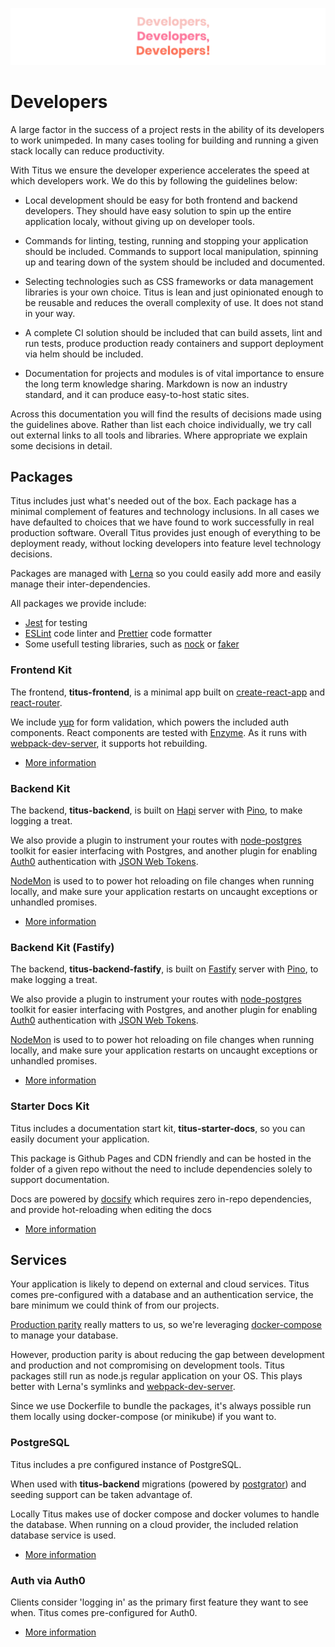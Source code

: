 ![titus-developers-quote]

# Developers
A large factor in the success of a project rests in the ability of its developers to work unimpeded. In many cases tooling for building and running a given stack locally can reduce productivity.

With Titus we ensure the developer experience accelerates the speed at which developers work. We do this by following the guidelines below:

- Local development should be easy for both frontend and backend developers. They should have easy solution to spin up the entire application localy, without giving up on developer tools.

- Commands for linting, testing, running and stopping your application should be included. Commands to support local manipulation, spinning up and tearing down of the system should be included and documented.

- Selecting technologies such as CSS frameworks or data management libraries is your own choice. Titus is lean and just opinionated enough to be reusable and reduces the overall complexity of use. It does not stand in your way.

- A complete CI solution should be included that can build assets, lint and run tests, produce production ready containers and support deployment via helm should be included.

- Documentation for projects and modules is of vital importance to ensure the long term knowledge sharing. Markdown is now an industry standard, and it can produce easy-to-host static sites.

Across this documentation you will find the results of decisions made using the guidelines above. Rather than list each choice individually, we try call out external links to all tools and libraries. Where appropriate we explain some decisions in detail.

## Packages
Titus includes just what's needed out of the box. Each package has a minimal complement of features and technology inclusions. In all cases we have defaulted to choices that we have found to work successfully in real production software. Overall Titus provides just enough of everything to be deployment ready, without locking developers into feature level technology decisions.

Packages are managed with [Lerna] so you could easily add more and easily manage their inter-dependencies.

All packages we provide include:
- [Jest] for testing
- [ESLint] code linter and [Prettier] code formatter
- Some usefull testing libraries, such as [nock] or [faker]

### Frontend Kit
The frontend, __titus-frontend__, is a minimal app built on [create-react-app] and [react-router]. 

We include [yup] for form validation, which powers the included auth components. React components are tested with [Enzyme].
As it runs with [webpack-dev-server], it supports hot rebuilding.

- [More information](developers/packages/titus-frontend/)

### Backend Kit
The backend, __titus-backend__, is built on [Hapi] server with [Pino], to make logging a treat.

We also provide a plugin to instrument your routes with [node-postgres] toolkit for easier interfacing with Postgres, and another plugin for enabling [Auth0] authentication with [JSON Web Tokens][jwt].

[NodeMon] is used to to power hot reloading on file changes when running locally, and make sure your application restarts on uncaught exceptions or unhandled promises.

- [More information](developers/packages/titus-backend/)

### Backend Kit (Fastify)
The backend, __titus-backend-fastify__, is built on [Fastify] server with [Pino], to make logging a treat.

We also provide a plugin to instrument your routes with [node-postgres] toolkit for easier interfacing with Postgres, and another plugin for enabling [Auth0] authentication with [JSON Web Tokens][jwt].

[NodeMon] is used to to power hot reloading on file changes when running locally, and make sure your application restarts on uncaught exceptions or unhandled promises.

- [More information](developers/packages/titus-backend-fastify/)

### Starter Docs Kit
Titus includes a documentation start kit, __titus-starter-docs__, so you can easily document your application.

This package is Github Pages and CDN friendly and can be hosted in the folder of a given repo without the need to include dependencies solely to support documentation. 

Docs are powered by [docsify] which requires zero in-repo dependencies, and provide hot-reloading when editing the docs

- [More information](developers/packages/titus-starter-docs/)

## Services
Your application is likely to depend on external and cloud services. 
Titus comes pre-configured with a database and an authentication service, the bare minimum we could think of from our projects.

[Production parity][parity] really matters to us, so we're leveraging [docker-compose] to manage your database.

However, production parity is about reducing the gap between development and production and not compromising on development tools.
Titus packages still run as node.js regular application on your OS. This plays better with Lerna's symlinks and [webpack-dev-server].

Since we use Dockerfile to bundle the packages, it's always possible run them locally using docker-compose (or minikube) if you want to.

### PostgreSQL
Titus includes a pre configured instance of PostgreSQL. 

When used with __titus-backend__ migrations (powered by [postgrator]) and seeding support can be taken advantage of. 

Locally Titus makes use of docker compose and docker volumes to handle the database. When running on a cloud provider, the included relation database service is used.

- [More information](starter-docs)

### Auth via Auth0
Clients consider 'logging in' as the primary first feature they want to see when. Titus comes pre-configured for Auth0.

- [More information](starter-docs)

<!-- Images -->
[titus-developers-quote]: ../img/titus-developers-quote.svg

<!-- External Links -->
[create-react-app]: https://facebook.github.io/create-react-app
[react-router]: https://reacttraining.com/react-router/web
[yup]: https://github.com/jquense/yup#readme
[Jest]: https://jestjs.io
[Enzyme]: https://airbnb.io/enzyme
[ESLint]: https://eslint.org
[Prettier]: https://prettier.io
[Hapi]: https://hapijs.com
[Fastify]: https://fastify.io
[Pino]: http://getpino.io
[Auth0]: https://auth0.com
[NodeMon]: https://nodemon.io
[node-postgres]: https://node-postgres.com
[docsify]: https://docsify.js.org
[Lerna]: https://lernajs.io
[webpack-dev-server]: https://webpack.js.org/configuration/dev-server
[jwt]: https://jwt.io
[nock]: https://github.com/nock/nock#readme
[faker]: http://marak.github.io/faker.js
[postgrator]: https://github.com/rickbergfalk/postgrator#readme
[parity]: https://12factor.net/dev-prod-parity
[docker-compose]: https://docs.docker.com/compose
